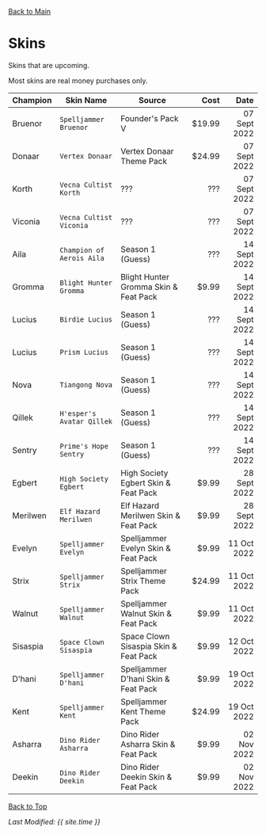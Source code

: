 [Back to Main](index.md)

# Skins
Skins that are upcoming.

Most skins are real money purchases only.

| Champion | Skin Name | Source | Cost | Date |
|---|---|---|---:|---:|
| Bruenor | `Spelljammer Bruenor` | Founder's Pack V | $19.99 | 07 Sept 2022 |
| Donaar | `Vertex Donaar` | Vertex Donaar Theme Pack | $24.99 | 07 Sept 2022 |
| Korth | `Vecna Cultist Korth` | ??? | ??? | 07 Sept 2022 |
| Viconia | `Vecna Cultist Viconia` | ??? | ??? | 07 Sept 2022 |
| Aila | `Champion of Aerois Aila` | Season 1 (Guess) | ??? | 14 Sept 2022 |
| Gromma | `Blight Hunter Gromma` | Blight Hunter Gromma Skin & Feat Pack | $9.99 | 14 Sept 2022 |
| Lucius | `Birdie Lucius` | Season 1 (Guess) | ??? | 14 Sept 2022 |
| Lucius | `Prism Lucius` | Season 1 (Guess) | ??? | 14 Sept 2022 |
| Nova | `Tiangong Nova` | Season 1 (Guess) | ??? | 14 Sept 2022 |
| Qillek | `H'esper's Avatar Qillek` | Season 1 (Guess) | ??? | 14 Sept 2022 |
| Sentry | `Prime's Hope Sentry` | Season 1 (Guess) | ??? | 14 Sept 2022 |
| Egbert | `High Society Egbert` | High Society Egbert Skin & Feat Pack | $9.99 | 28 Sept 2022 |
| Merilwen | `Elf Hazard Merilwen` | Elf Hazard Merilwen Skin & Feat Pack | $9.99 | 28 Sept 2022 |
| Evelyn | `Spelljammer Evelyn` | Spelljammer Evelyn Skin & Feat Pack | $9.99 | 11 Oct 2022 |
| Strix | `Spelljammer Strix` | Spelljammer Strix Theme Pack | $24.99 | 11 Oct 2022 |
| Walnut | `Spelljammer Walnut` | Spelljammer Walnut Skin & Feat Pack | $9.99 | 11 Oct 2022 |
| Sisaspia | `Space Clown Sisaspia` | Space Clown Sisaspia Skin & Feat Pack | $9.99 | 12 Oct 2022 |
| D'hani | `Spelljammer D'hani` | Spelljammer D'hani Skin & Feat Pack | $9.99 | 19 Oct 2022 |
| Kent | `Spelljammer Kent` | Spelljammer Kent Theme Pack | $24.99 | 19 Oct 2022 |
| Asharra | `Dino Rider Asharra` | Dino Rider Asharra Skin & Feat Pack | $9.99 | 02 Nov 2022 |
| Deekin | `Dino Rider Deekin` | Dino Rider Deekin Skin & Feat Pack | $9.99 | 02 Nov 2022 |

[Back to Top](#top)

*Last Modified: {{ site.time }}*